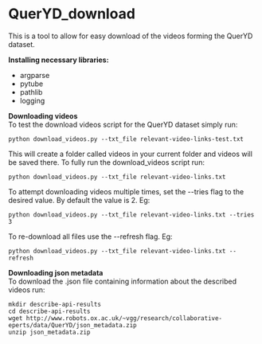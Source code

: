 # QuerYD_download

This is a tool to allow for easy download of the videos forming the QuerYD dataset.

**Installing necessary libraries:**
* argparse
* pytube
* pathlib
* logging

**Downloading videos** \
To test the download videos script for the QuerYD dataset simply run:
```
python download_videos.py --txt_file relevant-video-links-test.txt
```
This will create a folder called videos in your current folder and videos will be saved there.
To fully run the download_videos script run:
```
python download_videos.py --txt_file relevant-video-links.txt
```
To attempt downloading videos multiple times, set the --tries flag to the desired value. By default the value is 2. Eg:
```
python download_videos.py --txt_file relevant-video-links.txt --tries 3
```
To re-download all files use the --refresh flag. Eg:
```
python download_videos.py --txt_file relevant-video-links.txt --refresh
```

**Downloading json metadata** \
To download the .json file containing information about the described videos run:
```
mkdir describe-api-results
cd describe-api-results
wget http://www.robots.ox.ac.uk/~vgg/research/collaborative-eperts/data/QuerYD/json_metadata.zip
unzip json_metadata.zip
```
